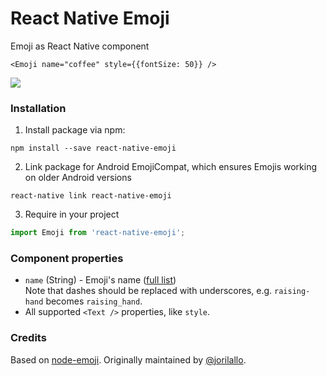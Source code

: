 # React Native Emoji

Emoji as React Native component

```JSX
<Emoji name="coffee" style={{fontSize: 50}} />
```

![](http://i59.tinypic.com/fe3rly.png)

### Installation

1. Install package via npm:

```
npm install --save react-native-emoji
```

2. Link package for Android EmojiCompat, which ensures Emojis working on older Android versions

```
react-native link react-native-emoji
```

3. Require in your project

```javascript
import Emoji from 'react-native-emoji';
```

### Component properties

- `name` (String) - Emoji's name ([full list](http://unicodey.com/emoji-data/table.htm))  
  Note that dashes should be replaced with underscores, e.g. `raising-hand` becomes `raising_hand`.
- All supported `<Text />` properties, like `style`.

### Credits

Based on [node-emoji](https://github.com/omnidan/node-emoji). Originally maintained by [@jorilallo](https://twitter.com/jorilallo).
